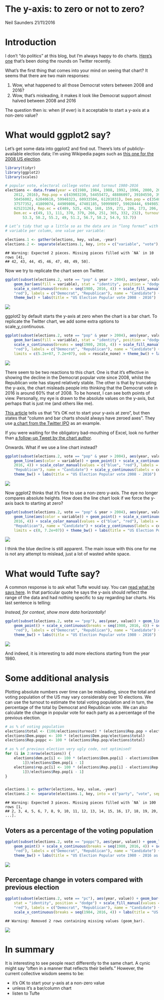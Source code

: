 The y-axis: to zero or not to zero?
================
Neil Saunders
21/11/2016

# Introduction

I don’t “do politics” at this blog, but I’m always happy to do charts.
[Here’s
one](https://twitter.com/yanagiz/status/796382521688727552/photo/1)
that’s been doing the rounds on Twitter recently.

What’s the first thing that comes into your mind on seeing that chart?
It seems that there are two main responses:

1.  Wow, what happened to all those Democrat voters between 2008 and
    2016?
2.  Wow, that’s misleading, it makes it look like Democrat support
    almost halved between 2008 and 2016

The question then is: when (if ever) is it acceptable to start a y-axis
at a non-zero value?

# What would ggplot2 say?

Let’s get some data into ggplot2 and find out. There’s lots of
publicly-available election data; I’m using Wikipedia pages such as
[this one for the 2008 US
election](https://en.wikipedia.org/wiki/United_States_presidential_election,_2008).

``` r
library(tidyr)
library(ggplot2)
library(scales)

# popular vote, electoral college votes and turnout 1980-2016
elections <- data.frame(year = c(1980, 1984, 1988, 1992, 1996, 2000, 2004, 2008, 
    2012, 2016), Rep.pop = c(43903230, 54455472, 48886097, 39104550, 39197469, 
    50456002, 62040610, 59948323, 60933504, 61201031), Dem.pop = c(35480115, 
    37577352, 41809074, 44909806, 47401185, 50999897, 59028444, 69498516, 65915794, 
    62523126), Rep.ec = c(489, 525, 426, 168, 159, 271, 286, 173, 206, 306), 
    Dem.ec = c(49, 13, 111, 370, 379, 266, 251, 365, 332, 232), turnout = c(52.6, 
        53.3, 50.2, 55.2, 49, 51.2, 56.7, 58.2, 54.9, 53.7))

# Let’s tidy that up a little so as the data are in “long format” with one
# variable per column, one value per variable:

elections.1 <- gather(elections, key, value, -year)
elections.2 <- separate(elections.1, key, into = c("variable", "vote"), sep = "\\.")
```

    ## Warning: Expected 2 pieces. Missing pieces filled with `NA` in 10 rows [41,
    ## 42, 43, 44, 45, 46, 47, 48, 49, 50].

Now we try to replicate the chart seen on
Twitter.

``` r
ggplot(subset(elections.2, vote == "pop" & year > 2004), aes(year, value)) + 
    geom_bar(aes(fill = variable), stat = "identity", position = "dodge") + 
    scale_x_continuous(breaks = seq(1980, 2016, 4)) + scale_fill_manual(values = c("blue", 
    "red"), labels = c("Democrat", "Republican"), name = "Candidate") + scale_y_continuous(labels = comma) + 
    theme_bw() + labs(title = "US Election Popular vote 2008 - 2016")
```

![](usvotes_files/figure-gfm/barchart1-1.png)<!-- -->

ggplot2 by default starts the y-axis at zero when the chart is a bar
chart. To replicate the Twitter chart, we add some extra options to
scale\_y\_continuous.

``` r
ggplot(subset(elections.2, vote == "pop" & year > 2004), aes(year, value)) + 
    geom_bar(aes(fill = variable), stat = "identity", position = "dodge") + 
    scale_x_continuous(breaks = seq(1980, 2016, 4)) + scale_fill_manual(values = c("blue", 
    "red"), labels = c("Democrat", "Republican"), name = "Candidate") + scale_y_continuous(labels = comma, 
    limits = c(5.2e+07, 7.2e+07), oob = rescale_none) + theme_bw() + labs(title = "US Election Popular vote 2008 - 2016")
```

![](usvotes_files/figure-gfm/barchart2-1.png)<!-- -->

There seem to be two reactions to this chart. One is that it’s effective
in showing the decline in the Democrat popular vote since 2008, whilst
the Republican vote has stayed relatively stable. The other is that by
truncating the y-axis, the chart misleads people into thinking that the
Democrat vote in 2016 is around 60% that of 2008. To be honest, I can
see both points of view. Personally, my eye is drawn to the absolute
values on the y-axis, but perhaps that is just me (and others like me).

[This
article](http://qz.com/418083/its-ok-not-to-start-your-y-axis-at-zero/)
tells us that “it’s OK not to start your y-axis at zero”, but then
states that “column and bar charts should always have zeroed axes”. They
use [a chart from the Twitter
IPO](http://qz.com/131891/misleading-chart-twitter-twtr-used-in-its-ipo-filing/)
as an example.

If you were waiting for the obligatory bad-mouthing of Excel, look no
further than [a follow-up Tweet by the chart
author](https://twitter.com/yanagiz/status/797064142804963329).

Onwards. What if we use a line chart
instead?

``` r
ggplot(subset(elections.2, vote == "pop" & year > 2004), aes(year, value)) + 
    geom_line(aes(color = variable)) + geom_point() + scale_x_continuous(breaks = seq(1980, 
    2016, 4)) + scale_color_manual(values = c("blue", "red"), labels = c("Democrat", 
    "Republican"), name = "Candidate") + scale_y_continuous(labels = comma) + 
    theme_bw() + labs(title = "US Election Popular vote 2008 - 2016")
```

![](usvotes_files/figure-gfm/linechart1-1.png)<!-- -->

Now ggplot2 thinks that it’s fine to use a non-zero y-axis. The eye no
longer compares absolute heights. How does the line chart look if we
force the y-axis back to starting at
zero?

``` r
ggplot(subset(elections.2, vote == "pop" & year > 2004), aes(year, value)) + 
    geom_line(aes(color = variable)) + geom_point() + scale_x_continuous(breaks = seq(1980, 
    2016, 4)) + scale_color_manual(values = c("blue", "red"), labels = c("Democrat", 
    "Republican"), name = "Candidate") + scale_y_continuous(labels = comma, 
    limits = c(0, 7.2e+07)) + theme_bw() + labs(title = "US Election Popular vote 2008 - 2016")
```

![](usvotes_files/figure-gfm/linechart2-1.png)<!-- -->

I think the blue decline is still apparent. The main issue with this one
for me is not any attempt to mislead, just a lot of wasted white space.

# What would Tufte say?

A common response is to ask what Tufte would say. You can [read what he
says
here](http://www.edwardtufte.com/bboard/q-and-a-fetch-msg?msg_id=00003q).
In that particular quote he says the y-axis should reflect the range of
the data and had nothing specific to say regarding bar charts. His last
sentence is telling:

*Instead, for context, show more data
horizontally\!*

``` r
ggplot(subset(elections.2, vote == "pop"), aes(year, value)) + geom_line(aes(color = variable)) + 
    geom_point() + scale_x_continuous(breaks = seq(1980, 2016, 4)) + scale_color_manual(values = c("blue", 
    "red"), labels = c("Democrat", "Republican"), name = "Candidate") + scale_y_continuous(labels = comma) + 
    theme_bw() + labs(title = "US Election Popular vote 1980 - 2016")
```

![](usvotes_files/figure-gfm/linechart3-1.png)<!-- -->

And indeed, it is interesting to add more elections starting from the
year 1980.

# Some additional analysis

Plotting absolute numbers over time can be misleading, since the total
and voting population of the US may vary considerably over 10 elections.
We can use the turnout to estimate the total voting population and in
turn, the percentage of the total by Democrat and Republican vote. We
can also calculate the change in popular vote for each party as a
percentage of the previous election.

``` r
# as % of voting population
elections$total <- (100/elections$turnout) * (elections$Rep.pop + elections$Dem.pop)
elections$Dem.poppc <- 100 * (elections$Dem.pop/elections$total)
elections$Rep.poppc <- 100 * (elections$Rep.pop/elections$total)

# as % of previous election very ugly code, not optimised!
for (i in 2:nrow(elections)) {
    elections$dem.pc[i] <- 100 * (elections$Dem.pop[i] - elections$Dem.pop[i - 
        1])/elections$Dem.pop[i - 1]
    elections$rep.pc[i] <- 100 * (elections$Rep.pop[i] - elections$Rep.pop[i - 
        1])/elections$Rep.pop[i - 1]
}


elections.1 <- gather(elections, key, value, -year)
elections.2 <- separate(elections.1, key, into = c("party", "vote", sep = "\\."))
```

    ## Warning: Expected 3 pieces. Missing pieces filled with `NA` in 100 rows [1,
    ## 2, 3, 4, 5, 6, 7, 8, 9, 10, 11, 12, 13, 14, 15, 16, 17, 18, 19, 20, ...].

## Voters as a percentage of the voting population

``` r
ggplot(subset(elections.2, vote == "poppc"), aes(year, value)) + geom_line(aes(color = party)) + 
    geom_point() + scale_x_continuous(breaks = seq(1980, 2016, 4)) + scale_color_manual(values = c("blue", 
    "red"), labels = c("Democrat", "Republican"), name = "Candidate") + scale_y_continuous(labels = comma) + 
    theme_bw() + labs(title = "US Election Popular vote 1980 - 2016 as % of voting population")
```

![](usvotes_files/figure-gfm/linechart4-1.png)<!-- -->

## Percentage change in voters compared with previous election

``` r
ggplot(subset(elections.2, vote == "pc"), aes(year, value)) + geom_bar(aes(fill = party), 
    stat = "identity", position = "dodge") + scale_fill_manual(values = c("blue", 
    "red"), labels = c("Democrat", "Republican"), name = "Candidate") + theme_bw() + 
    scale_x_continuous(breaks = seq(1984, 2016, 4)) + labs(title = "US Elections 1984-2016 % change in popular vote from previous election")
```

    ## Warning: Removed 2 rows containing missing values (geom_bar).

![](usvotes_files/figure-gfm/barchart3-1.png)<!-- -->

# In summary

It is interesting to see people react differently to the same chart. A
cynic might say “often in a manner that reflects their beliefs.”
However, the current collective wisdom seems to be:

  - it’s OK to start your y-axis at a non-zero value
  - unless it’s a bar/column chart
  - listen to Tufte

